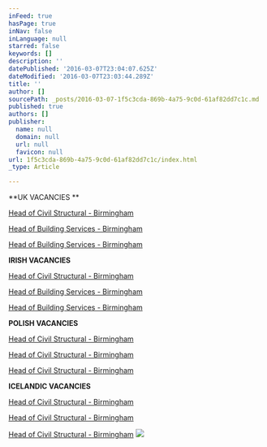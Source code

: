 ```yaml
---
inFeed: true
hasPage: true
inNav: false
inLanguage: null
starred: false
keywords: []
description: ''
datePublished: '2016-03-07T23:04:07.625Z'
dateModified: '2016-03-07T23:03:44.289Z'
title: ''
author: []
sourcePath: _posts/2016-03-07-1f5c3cda-869b-4a75-9c0d-61af82dd7c1c.md
published: true
authors: []
publisher:
  name: null
  domain: null
  url: null
  favicon: null
url: 1f5c3cda-869b-4a75-9c0d-61af82dd7c1c/index.html
_type: Article

---
```

**UK VACANCIES **

[Head of Civil Structural - Birmingham][0]

[Head of Building Services - Birmingham][0]

[Head of Building Services - Birmingham][0]

**IRISH VACANCIES**

[Head of Civil Structural - Birmingham][0]

[Head of Building Services - Birmingham][0]

[Head of Building Services - Birmingham][0]

**POLISH VACANCIES**

[Head of Civil Structural - Birmingham][0]

[Head of Civil Structural - Birmingham][0]

[Head of Civil Structural - Birmingham][0]

**ICELANDIC VACANCIES**

[Head of Civil Structural - Birmingham][0]

[Head of Civil Structural - Birmingham][0]

[Head of Civil Structural - Birmingham][0]
![](https://the-grid-user-content.s3-us-west-2.amazonaws.com/644f1bf8-9f6f-4755-bd50-a759fed19f47.jpg)

[0]: https://employers.indeed.com/m#jobs/view?id=38563f2bc7ee